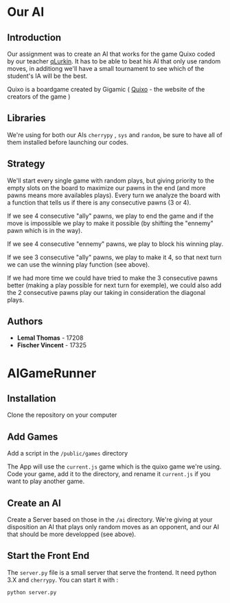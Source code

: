 
# Our AI

## Introduction 

Our assignment was to create an AI that works for the game Quixo coded by our teacher [qLurkin](https://github.com/qlurkin). It has to be able to beat his AI that only use random moves, in additiong we'll have a small tournament to see which of the student's IA will be the best.

Quixo is a boardgame created by Gigamic ( [Quixo](https://www.gigamic.com/game/quixo) - the website of the creators of the game )

## Libraries

We're using for both our AIs `cherrypy` , `sys` and `random`, be sure to have all of them installed before launching our codes.


## Strategy

We'll start every single game with random plays, but giving priority to the empty slots on the board to maximize our pawns in the end (and more pawns means more availables plays). Every turn we analyze the board with a function that tells us if there is any consecutive pawns (3 or 4). 

If we see 4 consecutive "ally" pawns, we play to end the game and if the move is impossible we play to make it possible (by shifting the "ennemy" pawn which is in the way).

If we see 4 consecutive "ennemy" pawns, we play to block his winning play.

If we see 3 consecutive "ally" pawns, we play to make it 4, so that next turn we can use the winning play function (see above).

If we had more time we could have tried to make the 3 consecutive pawns better (making a play possible for next turn for exemple), we could also add the 2 consecutive pawns play our taking in consideration the diagonal plays.

## Authors

* **Lemal Thomas** - 17208 
* **Fischer Vincent** - 17325 



# AIGameRunner

## Installation

Clone the repository on your computer

## Add Games

Add a script in the `/public/games` directory

The App will use the `current.js` game which is the quixo game we're using. Code your game, add it to the directory, and rename it `current.js` if you want to play another game.

## Create an AI

Create a Server based on those in the `/ai` directory. 
We're giving at your disposition an AI that plays only random moves as an opponent, and our AI that should be more developped (see above). 

## Start the Front End

The `server.py` file is a small server that serve the frontend. 
It need python 3.X and `cherrypy`. You can start it with :

```
python server.py
```


